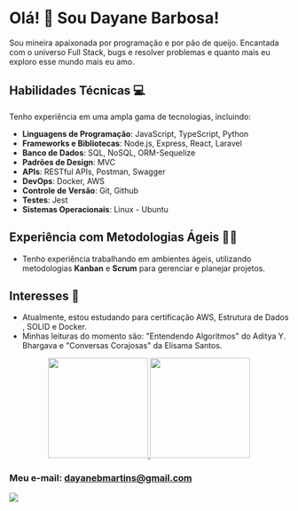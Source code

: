 # Olá! 👋 Sou Dayane Barbosa!

Sou mineira apaixonada por programação e por pão de queijo. Encantada com o universo Full Stack, bugs e resolver problemas e quanto mais eu exploro esse mundo mais eu amo.

## Habilidades Técnicas 💻

Tenho experiência em uma ampla gama de tecnologias, incluindo:

- **Linguagens de Programação**: JavaScript, TypeScript, Python
- **Frameworks e Bibliotecas**: Node.js, Express, React, Laravel
- **Banco de Dados**: SQL, NoSQL, ORM-Sequelize
- **Padrões de Design**: MVC
- **APIs**: RESTful APIs, Postman, Swagger
- **DevOps**: Docker, AWS
- **Controle de Versão**: Git, Github
- **Testes**: Jest
- **Sistemas Operacionais**: Linux - Ubuntu

## Experiência com Metodologias Ágeis 🏃‍♀️

- Tenho experiência trabalhando em ambientes ágeis, utilizando metodologias **Kanban** e **Scrum** para gerenciar e planejar projetos.

## Interesses 🚀

- Atualmente, estou estudando para certificação AWS, Estrutura de Dados , SOLID e Docker.
- Minhas leituras do momento são: "Entendendo Algoritmos" do Aditya Y. Bhargava e "Conversas Corajosas" da Elisama Santos.



<div align="center">
  <a href="https://github.com/DAYANE1130">
    <img height="180em" src="https://github-readme-stats.vercel.app/api?username=dayane1130&show_icons=true&theme=dracula&include_all_commits=true&count_private=true"/>
    <img height="180em" src="https://github-readme-stats.vercel.app/api/top-langs/?username=dayane1130&layout=compact&langs_count=7&theme=dracula"/>
  </a>
</div>


### Meu e-mail: dayanebmartins@gmail.com 

<div> 
  <a href="https://www.linkedin.com/in/barbosa-dayane/" target="_blank"><img src="https://img.shields.io/badge/-LinkedIn-%230077B5?style=for-the-badge&logo=linkedin&logoColor=white" target="_blank"></a> 
</div>
